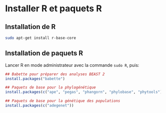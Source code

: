# Installer R et paquets R

## Installation de R

```bash
sudo apt-get install r-base-core

```

## Installation de paquets R

Lancer R en mode administrateur avec la commande `sudo R`, puis:  
```R
## Babette pour préparer des analyses BEAST 2
install.packages("babette")

## Paquets de base pour la phylogénétique
install.packages(c("ape", "pegas", "phangorn", "phylobase", "phytools"))

## Paquets de base pour la génétique des populations
install.packages(c("adegenet"))


```